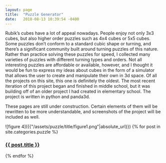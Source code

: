```yaml
---
layout: page
title:  "Puzzle Generator"
date:   2018-08-13 10:39:54 -0400
---
```

<p>
Rubik’s cubes have a lot of appeal nowadays. People enjoy not only 3x3 cubes, but also higher order puzzles such as 4x4 cubes or 5x5 cubes. Some puzzles don’t conform to a standard cubic shape or turning, and there’s a significant community built around turning puzzles of this nature.
Rather than practice solving these puzzles for speed, I collected many varieties of puzzles with different turning types and orders. Not all interesting puzzles are affordable or available, however, and I thought it would be fun to express my ideas about cubes in the form of a simulator that allows the user to create and manipulate their own in 3d space.
Of all the projects on this site, this one is definitely the oldest. The most recent iteration of this project began and finished in middle school, but it was building off of an older project I had created in elementary school. The project is written in python and panda3d.
</p>
<p>
	These pages are still under construction. Certain elements of them will be rewritten to be more understandable, and screenshots of the project will be included as well.
</p>
![figure 4]({{"/assets/puzzle/title/figure1.png"|absolute_url}})
{% for post in site.categories.puzzle %}
<h3><a href="{{ post.url }}">{{ post.title }}</a></h3>
{% endfor %}
